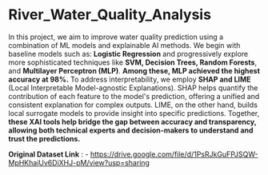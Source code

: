 # River_Water_Quality_Analysis

In this project, we aim to improve water quality prediction using a combination of ML models and 
explainable AI methods. We begin with baseline models such as:
**Logistic Regression** and progressively explore more sophisticated techniques like **SVM, Decision Trees, Random Forests**, and 
**Multilayer Perceptron (MLP)**. **Among these, MLP achieved the highest accuracy at 98%.** To address 
interpretability, we employ **SHAP and LIME** (Local Interpretable Model-agnostic Explanations). 
SHAP helps quantify the contribution of each feature to the model's prediction, offering a unified and 
consistent explanation for complex outputs. LIME, on the other hand, builds local surrogate models 
to provide insight into specific predictions. Together, **these XAI tools help bridge the gap between 
accuracy and transparency, allowing both technical experts and decision-makers to understand and 
trust the predictions.**

**Original Dataset Link** : - https://drive.google.com/file/d/1PsRJkGuFPJSQW-MpHKhajUv6DiXHJ-pM/view?usp=sharing
